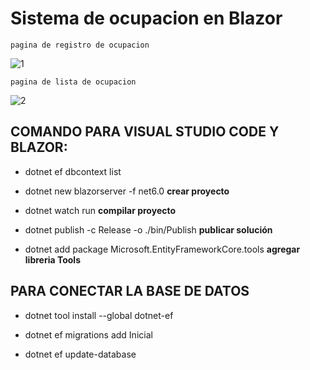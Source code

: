 # Sistema de ocupacion en Blazor
~~~ 
pagina de registro de ocupacion
~~~
![1](https://user-images.githubusercontent.com/65502311/188183398-7d97927e-873f-4533-9a72-280c37c152ef.PNG)
~~~ 
pagina de lista de ocupacion
~~~
![2](https://user-images.githubusercontent.com/65502311/188183555-df51e077-9af2-4632-b696-1c777c252834.PNG)

## COMANDO PARA VISUAL STUDIO CODE Y BLAZOR:

* dotnet ef dbcontext list

* dotnet new blazorserver -f net6.0   **crear proyecto**

* dotnet watch run  **compilar proyecto**

* dotnet publish -c Release -o ./bin/Publish  **publicar solución**

* dotnet add package Microsoft.EntityFrameworkCore.tools  **agregar libreria Tools**


## PARA CONECTAR LA BASE DE DATOS

* dotnet tool install --global dotnet-ef 

* dotnet ef migrations add Inicial  

* dotnet ef update-database    
